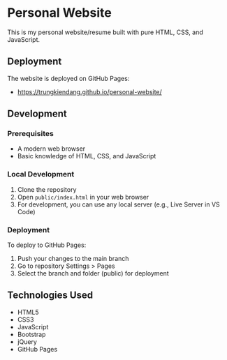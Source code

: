 # Personal Website

This is my personal website/resume built with pure HTML, CSS, and JavaScript.

## Deployment

The website is deployed on GitHub Pages:
- https://trungkiendang.github.io/personal-website/

## Development

### Prerequisites
- A modern web browser
- Basic knowledge of HTML, CSS, and JavaScript

### Local Development
1. Clone the repository
2. Open `public/index.html` in your web browser
3. For development, you can use any local server (e.g., Live Server in VS Code)

### Deployment
To deploy to GitHub Pages:
1. Push your changes to the main branch
2. Go to repository Settings > Pages
3. Select the branch and folder (public) for deployment

## Technologies Used
- HTML5
- CSS3
- JavaScript
- Bootstrap
- jQuery
- GitHub Pages
